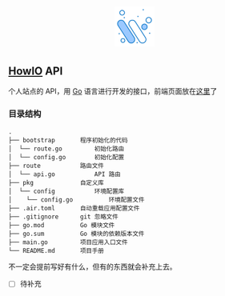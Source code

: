 <h1 align="center">
    <br>
    <a href="https://howio.world">
        <img width="80" src="https://github.com/feilongjump/howio.world/blob/main/src/assets/logo.png?raw=1" alt="HowIO" />
    </a>
    <br>
</h1>

## [HowIO](https://howio.world) API

个人站点的 API，用 [Go](https://go.dev) 语言进行开发的接口，前端页面放在[这里](https://github.com/feilongjump/howio.world)了

### 目录结构

```
.
├── bootstrap       程序初始化的代码
│  └── route.go         初始化路由
│  └── config.go        初始化配置
├── route           路由文件
│  └── api.go           API 路由
├── pkg             自定义库
│  └── config           环境配置库
│    └── config.go          环境配置文件
├── .air.toml       自动重载应用配置文件
├── .gitignore      git 忽略文件
├── go.mod          Go 模块文件
├── go.sum          Go 模块的依赖版本文件
├── main.go         项目应用入口文件
└── README.md       项目手册
```

不一定会提前写好有什么，但有的东西就会补充上去。

- [ ] 待补充